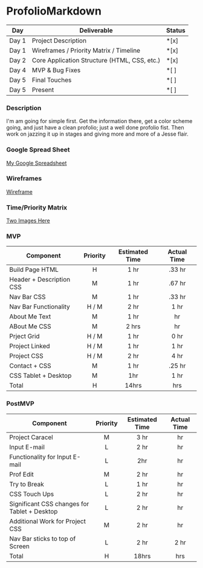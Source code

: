 # ProfolioMarkdown

|  Day | Deliverable | Status
|---|---| ---|
|Day 1| Project Description | *[x]
|Day 1| Wireframes / Priority Matrix / Timeline | *[x]
|Day 2| Core Application Structure (HTML, CSS, etc.) | *[x]
|Day 4| MVP & Bug Fixes | *[ ]
|Day 5| Final Touches | *[ ]
|Day 5| Present | *[ ]

### Description
I'm am going for simple first. Get the information there, get a color scheme going, and just have a clean profolio; just a well done profolio fist. Then work on jazzing it up in stages and giving more and more of a Jesse flair.

### Google Spread Sheet
[My Google Spreadsheet](https://docs.google.com/spreadsheets/d/1Gy2RhQ_KJXX7U8FUJi-GXtvBNQlWTj140rriT0dlnDY/edit?usp=sharing)

### Wireframes
[Wireframe](https://imgur.com/a/fnqYKWY)

### Time/Priority Matrix 

[Two Images Here](https://imgur.com/a/HiR3n9s)


### MVP
| Component | Priority | Estimated Time | Actual Time |
| --- | :---: |  :---: | :---: | 
| Build Page HTML | H | 1 hr | .33 hr |
| Header + Description CSS | M | 1 hr | .67 hr |
| Nav Bar CSS | M | 1 hr | .33 hr |  
| Nav Bar Functionality | H / M | 2 hr|  1 hr | 
| About Me Text | M | 1 hr | hr|
| ABout Me CSS | M | 2 hrs|  hr | 
| Prject Grid | H / M | 1 hr | 0 hr |
| Project Linked | H / M | 1 hr | 1 hr |
| Project CSS | H / M | 2 hr | 4 hr |
| Contact + CSS | M | 1 hr |  .25 hr |
| CSS Tablet + Desktop | M | 1hr |  1 hr |
| Total | H | 14hrs| hrs |

### PostMVP
| Component | Priority | Estimated Time | Actual Time |
| --- | :---: |  :---: | :---: | 
| Project Caracel | M | 3 hr | hr |
| Input E-mail | L | 2 hr | hr |
| Functionality for Input E-mail | L | 2hr | hr |
| Prof Edit | M | 2 hr | hr |
| Try to Break | L | 1 hr | hr |
| CSS Touch Ups | L | 2 hr | hr |
| Significant CSS changes for Tablet + Desktop | L | 2 hr | hr |
| Additional Work for Project CSS | M | 2 hr | hr |
| Nav Bar sticks to top of Screen | L | 2 hr | 2 hr |
| Total | H | 18hrs| hrs |
